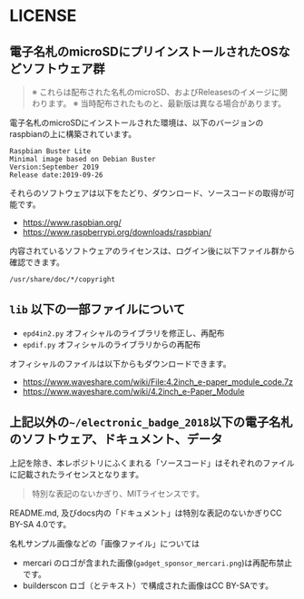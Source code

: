 # LICENSE

## 電子名札のmicroSDにプリインストールされたOSなどソフトウェア群

> ※ これらは配布された名札のmicroSD、およびReleasesのイメージに関わります。
> ※ 当時配布されたものと、最新版は異なる場合があります。

電子名札のmicroSDにインストールされた環境は、以下のバージョンのraspbianの上に構築されています。

```
Raspbian Buster Lite
Minimal image based on Debian Buster
Version:September 2019
Release date:2019-09-26
```

それらのソフトウェアは以下をたどり、ダウンロード、ソースコードの取得が可能です。

- https://www.raspbian.org/
- https://www.raspberrypi.org/downloads/raspbian/

内容されているソフトウェアのライセンスは、ログイン後に以下ファイル群から確認できます。

`/usr/share/doc/*/copyright`

## `lib` 以下の一部ファイルについて

- `epd4in2.py` オフィシャルのライブラリを修正し、再配布
- `epdif.py` オフィシャルのライブラリからの再配布

オフィシャルのファイルは以下からもダウンロードできます。

- https://www.waveshare.com/wiki/File:4.2inch_e-paper_module_code.7z
- https://www.waveshare.com/wiki/4.2inch_e-Paper_Module


## 上記以外の`~/electronic_badge_2018`以下の電子名札のソフトウェア、ドキュメント、データ

上記を除き、本レポジトリにふくまれる「ソースコード」はそれぞれのファイルに記載されたライセンスとなります。

> 特別な表記のないかぎり、MITライセンスです。

README.md, 及びdocs内の「ドキュメント」は特別な表記のないかぎりCC BY-SA 4.0です。

名札サンプル画像などの「画像ファイル」については

- mercari のロゴが含まれた画像(`gadget_sponsor_mercari.png`)は再配布禁止です。
- builderscon ロゴ（とテキスト）で構成された画像はCC BY-SAです。
